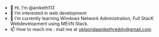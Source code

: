 - 👋 Hi, I’m @aniketh113
- 👀 I’m interested in web development
- 🌱 I’m currently learning Windows Network Administration, Full StacK Webdevelopment using MEVN Stack. 
- 📫 How to reach me : mail me at yelgondaanikethreddy@gmail.com

<!---
aniketh113/aniketh113 is a ✨ special ✨ repository because its `README.md` (this file) appears on your GitHub profile.
You can click the Preview link to take a look at your changes.
--->
